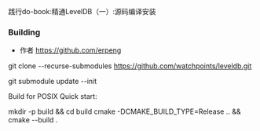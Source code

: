 


践行do-book:精通LevelDB（一）:源码编译安装

### Building
- 作者 https://github.com/erpeng

git clone --recurse-submodules https://github.com/watchpoints/leveldb.git

git submodule update --init

Build for POSIX
Quick start:

mkdir -p build && cd build
cmake -DCMAKE_BUILD_TYPE=Release .. && cmake --build .



